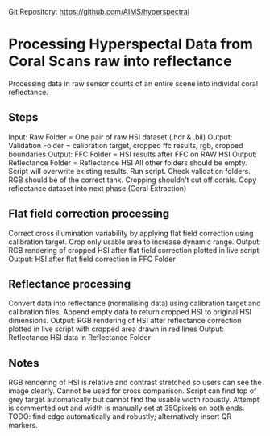 
Git Repository: https://github.com/AIMS/hyperspectral

# Processing Hyperspectal Data from Coral Scans raw into reflectance 
Processing data in raw sensor counts of an entire scene into individal coral reflectance.

## Steps
Input: Raw Folder = One pair of raw HSI dataset (.hdr & .bil)
Output: Validation Folder = calibration target, cropped ffc results, rgb, cropped boundaries
Output: FFC Folder = HSI results after FFC on RAW HSI
Output: Reflectance Folder = Reflectance HSI
All other folders should be empty. Script will overwrite existing results.
Run script. Check validation folders. RGB should be of the correct tank. Cropping shouldn't cut off corals. Copy reflectance dataset into next phase (Coral Extraction)

## Flat field correction processing
Correct cross illumination variability by applying flat field correction using calibration target. Crop only usable area to increase dynamic range.
Output: RGB rendering of cropped HSI after flat field correction plotted in live script
Output: HSI after flat field correction in FFC Folder

## Reflectance processing
Convert data into reflectance (normalising data) using calibration target and calibration files. Append empty data to return cropped HSI to original HSI dimensions.
Output: RGB rendering of HSI after reflectance correction plotted in live script with cropped area drawn in red lines
Output: Reflectance HSI data in Reflectance Folder

## Notes
RGB rendering of HSI is relative and contrast stretched so users can see the image clearly. Cannot be used for cross comparison.
Script can find top of grey target automatically but cannot find the usable width robustly. Attempt is commented out and width is manually set at 350pixels on both ends. TODO: find edge automatically and robustly; alternatively insert QR markers.
  


